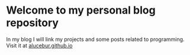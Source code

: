 # Welcome to my personal blog repository

In my blog I will link my projects and some posts related to programming.  
Visit it at [alucebur.github.io](alucebur.github.io)
